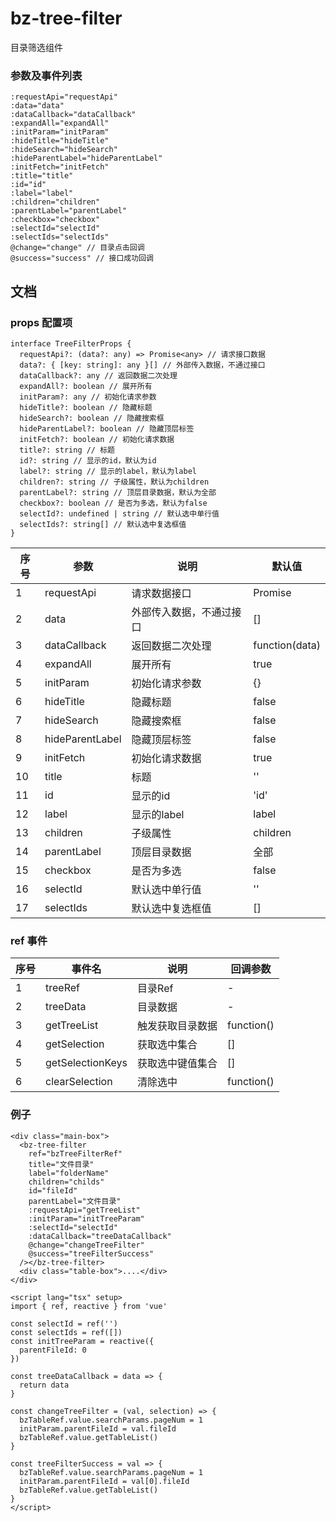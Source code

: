 # bz-tree-filter

目录筛选组件

### 参数及事件列表

```
:requestApi="requestApi"
:data="data"
:dataCallback="dataCallback"
:expandAll="expandAll"
:initParam="initParam"
:hideTitle="hideTitle"
:hideSearch="hideSearch"
:hideParentLabel="hideParentLabel"
:initFetch="initFetch"
:title="title"
:id="id"
:label="label"
:children="children"
:parentLabel="parentLabel"
:checkbox="checkbox"
:selectId="selectId"
:selectIds="selectIds"
@change="change" // 目录点击回调
@success="success" // 接口成功回调
```

## 文档

### props 配置项

```
interface TreeFilterProps {
  requestApi?: (data?: any) => Promise<any> // 请求接口数据
  data?: { [key: string]: any }[] // 外部传入数据，不通过接口
  dataCallback?: any // 返回数据二次处理
  expandAll?: boolean // 展开所有
  initParam?: any // 初始化请求参数
  hideTitle?: boolean // 隐藏标题
  hideSearch?: boolean // 隐藏搜索框
  hideParentLabel?: boolean // 隐藏顶层标签
  initFetch?: boolean // 初始化请求数据
  title?: string // 标题
  id?: string // 显示的id，默认为id
  label?: string // 显示的label，默认为label
  children?: string // 子级属性，默认为children
  parentLabel?: string // 顶层目录数据，默认为全部
  checkbox?: boolean // 是否为多选，默认为false
  selectId?: undefined | string // 默认选中单行值
  selectIds?: string[] // 默认选中复选框值
}
```

| 序号 | 参数 | 说明 | 默认值 |
| ---- | ---- | ---- | ---- |
| 1 | requestApi | 请求数据接口 | Promise |
| 2 | data | 外部传入数据，不通过接口 | [] |
| 3 | dataCallback | 返回数据二次处理 | function(data) |
| 4 | expandAll | 展开所有 | true |
| 5 | initParam | 初始化请求参数 | {} |
| 6 | hideTitle | 隐藏标题 | false |
| 7 | hideSearch | 隐藏搜索框 | false |
| 8 | hideParentLabel | 隐藏顶层标签 | false |
| 9 | initFetch | 初始化请求数据 | true |
| 10 | title | 标题 | '' |
| 11 | id | 显示的id | 'id' |
| 12 | label | 显示的label | label |
| 13 | children | 子级属性 | children |
| 14 | parentLabel | 顶层目录数据 | 全部 |
| 15 | checkbox | 是否为多选 | false |
| 16 | selectId | 默认选中单行值 | '' |
| 17 | selectIds | 默认选中复选框值 | [] |

### ref 事件
| 序号 | 事件名 | 说明 | 回调参数 |
| ---- | ---- | ---- | ---- |
| 1 | treeRef | 目录Ref | - |
| 2 | treeData | 目录数据 | - |
| 3 | getTreeList | 触发获取目录数据 | function() |
| 4 | getSelection | 获取选中集合 | [] |
| 5 | getSelectionKeys | 获取选中键值集合 | [] |
| 6 | clearSelection | 清除选中 | function() |

### 例子

```
<div class="main-box">
  <bz-tree-filter
    ref="bzTreeFilterRef"
    title="文件目录"
    label="folderName"
    children="childs"
    id="fileId"
    parentLabel="文件目录"
    :requestApi="getTreeList"
    :initParam="initTreeParam"
    :selectId="selectId"
    :dataCallback="treeDataCallback"
    @change="changeTreeFilter"
    @success="treeFilterSuccess"
  /></bz-tree-filter>
  <div class="table-box">....</div>
</div>

<script lang="tsx" setup>
import { ref, reactive } from 'vue'

const selectId = ref('')
const selectIds = ref([])
const initTreeParam = reactive({
  parentFileId: 0
})

const treeDataCallback = data => {
  return data
}

const changeTreeFilter = (val, selection) => {
  bzTableRef.value.searchParams.pageNum = 1
  initParam.parentFileId = val.fileId
  bzTableRef.value.getTableList()
}

const treeFilterSuccess = val => {
  bzTableRef.value.searchParams.pageNum = 1
  initParam.parentFileId = val[0].fileId
  bzTableRef.value.getTableList()
}
</script>
```

